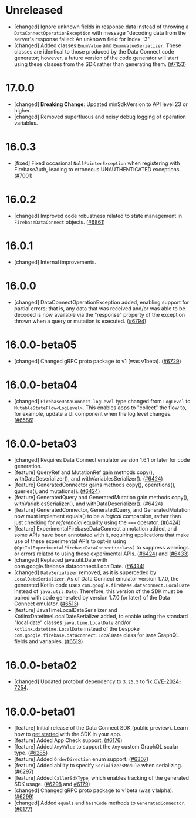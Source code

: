 # Unreleased

- [changed] Ignore unknown fields in response data instead of throwing a
  `DataConnectOperationException` with message "decoding data from the server's response failed: An
  unknown field for index -3"
- [changed] Added classes `EnumValue` and `EnumValueSerializer`. These classes are identical to
  those produced by the Data Connect code generator; however, a future version of the code generator
  will start using these classes from the SDK rather than generating them.
  ([#7153](https://github.com/firebase/firebase-android-sdk/pull/7153))

# 17.0.0

- [changed] **Breaking Change**: Updated minSdkVersion to API level 23 or higher.
- [changed] Removed superfluous and noisy debug logging of operation variables.

# 16.0.3

- [fixed] Fixed occasional `NullPointerException` when registering with FirebaseAuth, leading to
  erroneous UNAUTHENTICATED exceptions.
  ([#7001](https://github.com/firebase/firebase-android-sdk/pull/7001))

# 16.0.2

- [changed] Improved code robustness related to state management in `FirebaseDataConnect` objects.
  ([#6861](https://github.com/firebase/firebase-android-sdk/pull/6861))

# 16.0.1

- [changed] Internal improvements.

# 16.0.0

- [changed] DataConnectOperationException added, enabling support for partial errors; that is, any
  data that was received and/or was able to be decoded is now available via the "response" property
  of the exception thrown when a query or mutation is executed.
  ([#6794](https://github.com/firebase/firebase-android-sdk/pull/6794))

# 16.0.0-beta05

- [changed] Changed gRPC proto package to v1 (was v1beta).
  ([#6729](https://github.com/firebase/firebase-android-sdk/pull/6729))

# 16.0.0-beta04

- [changed] `FirebaseDataConnect.logLevel` type changed from `LogLevel` to
  `MutableStateFlow<LogLevel>`. This enables apps to "collect" the flow to, for example, update a UI
  component when the log level changes.
  ([#6586](https://github.com/firebase/firebase-android-sdk/pull/6586))

# 16.0.0-beta03

- [changed] Requires Data Connect emulator version 1.6.1 or later for code generation.
- [feature] QueryRef and MutationRef gain methods copy(), withDataDeserializer(), and
  withVariablesSerializer(). ([#6424](https://github.com/firebase/firebase-android-sdk/pull/6424))
- [feature] GeneratedConnector gains methods copy(), operations(), queries(), and mutations().
  ([#6424](https://github.com/firebase/firebase-android-sdk/pull/6424))
- [feature] GeneratedQuery and GeneratedMutation gain methods copy(), withVariablesSerializer(), and
  withDataDeserializer(). ([#6424](https://github.com/firebase/firebase-android-sdk/pull/6424))
- [feature] GeneratedConnector, GeneratedQuery, and GeneratedMutation now must implement equals() to
  be a _logical_ comparsion, rather than just checking for _referencial_ equality using the `===`
  operator. ([#6424](https://github.com/firebase/firebase-android-sdk/pull/6424))
- [feature] ExperimentalFirebaseDataConnect annotation added, and some APIs have been annotated with
  it, requiring applications that make use of these experimental APIs to opt-in using
  `@OptIn(ExperimentalFirebaseDataConnect::class)` to suppress warnings or errors related to using
  these experimental APIs. ([#6424](https://github.com/firebase/firebase-android-sdk/pull/6424)) and
  ([#6433](https://github.com/firebase/firebase-android-sdk/pull/6433))
- [changed] Replaced java.util.Date with com.google.firebase.dataconnect.LocalDate.
  ([#6434](https://github.com/firebase/firebase-android-sdk/pull/6434))
- [changed] `DateSerializer` removed, as it is superceded by `LocalDateSerializer`. As of Data
  Connect emulator version 1.7.0, the generated Kotlin code uses
  `com.google.firebase.dataconnect.LocalDate` instead of `java.util.Date`. Therefore, this version
  of the SDK must be paired with code generated by version 1.7.0 (or later) of the Data Connect
  emulator. ([#6513](https://github.com/firebase/firebase-android-sdk/pull/6513))
- [feature] JavaTimeLocalDateSerializer and KotlinxDatetimeLocalDateSerializer added, to enable
  using the standard "local date" classes `java.time.LocalDate` and/or `kotlinx.datetime.LocalDate`
  instead of the bespoke `com.google.firebase.dataconnect.LocalDate` class for `Date` GraphQL fields
  and variables. ([#6519](https://github.com/firebase/firebase-android-sdk/pull/6519))

# 16.0.0-beta02

- [changed] Updated protobuf dependency to `3.25.5` to fix
  [CVE-2024-7254](https://nvd.nist.gov/vuln/detail/CVE-2024-7254).

# 16.0.0-beta01

- [feature] Initial release of the Data Connect SDK (public preview). Learn how to
  [get started](https://firebase.google.com/docs/data-connect/android-sdk) with the SDK in your app.
- [feature] Added App Check support.
  ([#6176](https://github.com/firebase/firebase-android-sdk/pull/6176))
- [feature] Added `AnyValue` to support the `Any` custom GraphQL scalar type.
  ([#6285](https://github.com/firebase/firebase-android-sdk/pull/6285))
- [feature] Added `OrderDirection` enum support.
  ([#6307](https://github.com/firebase/firebase-android-sdk/pull/6307))
- [feature] Added ability to specify `SerializersModule` when serializing.
  ([#6297](https://github.com/firebase/firebase-android-sdk/pull/6297))
- [feature] Added `CallerSdkType`, which enables tracking of the generated SDK usage.
  ([#6298](https://github.com/firebase/firebase-android-sdk/pull/6298) and
  [#6179](https://github.com/firebase/firebase-android-sdk/pull/6179))
- [changed] Changed gRPC proto package to v1beta (was v1alpha).
  ([#6299](https://github.com/firebase/firebase-android-sdk/pull/6299))
- [changed] Added `equals` and `hashCode` methods to `GeneratedConnector`.
  ([#6177](https://github.com/firebase/firebase-android-sdk/pull/6177))
